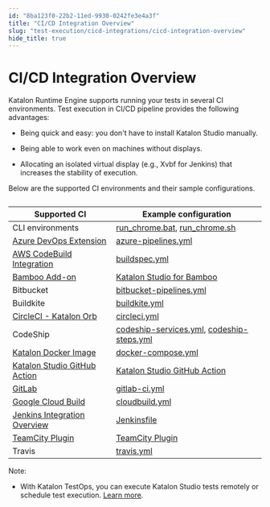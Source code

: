 ```yaml
---
id: "8ba123f0-22b2-11ed-9930-0242fe3e4a3f"
title: "CI/CD Integration Overview"
slug: "test-execution/cicd-integrations/cicd-integration-overview"
hide_title: true
---
```


# <a id="id" class="anchor_top_offset"/><a id="ariaid-title1" class="anchor_top_offset"/>CI/CD Integration Overview

<div xmlns="http://www.w3.org/1999/xhtml" className="p">Katalon Runtime Engine supports running your tests in several CI environments. Test execution in CI/CD pipeline provides the following advantages:<ul className="ul"><li className="li"><p className="p">Being quick and easy: you don't have to install Katalon Studio manually.</p></li><li className="li"><p className="p">Being able to work even on machines without displays.</p></li><li className="li"><p className="p">Allocating an isolated virtual display (e.g., Xvbf for Jenkins) that increases the stability of execution.</p></li></ul></div>
<p xmlns="http://www.w3.org/1999/xhtml" className="p">Below are the supported CI environments and their sample configurations. </p> 
<table xmlns="http://www.w3.org/1999/xhtml" className="table"><caption /><colgroup><col /><col /></colgroup><thead className="thead"><tr className><th className="entry anchor_top_offset" id="id__entry__1">Supported CI</th><th className="entry anchor_top_offset" id="id__entry__2">Example configuration</th></tr></thead><tbody className="tbody"><tr className><td className="entry" headers="id__entry__1 id__entry__2 ">CLI environments</td><td className="entry" headers="id__entry__1 id__entry__2 "> <a className="xref j-external-link" href="https://github.com/katalon-studio-samples/ci-samples/blob/master/run_chrome.bat" target="_blank">run_chrome.bat</a>, <a className="xref j-external-link" href="https://github.com/katalon-studio-samples/ci-samples/blob/master/run_chrome.sh" target="_blank">run_chrome.sh</a> </td></tr><tr className><td className="entry" headers="id__entry__1 id__entry__2 "><a className="xref" href="/docs/test-execution/cicd-integrations/azure-devops-extension">Azure DevOps Extension</a></td><td className="entry" headers="id__entry__1 id__entry__2 "><a className="xref j-external-link" href="https://github.com/katalon-studio-samples/ci-samples/blob/master/azure-pipelines.yml" target="_blank">azure-pipelines.yml</a></td></tr><tr className><td className="entry" headers="id__entry__1 id__entry__2 "><a className="xref" href="/docs/test-execution/cicd-integrations/aws-codebuild-integration">AWS CodeBuild Integration</a></td><td className="entry" headers="id__entry__1 id__entry__2 "><a className="xref j-external-link" href="https://github.com/katalon-studio-samples/ci-samples/blob/master/buildspec.yml" target="_blank">buildspec.yml</a></td></tr><tr className><td className="entry" headers="id__entry__1 id__entry__2 "><a className="xref" href="/docs/test-execution/cicd-integrations/bamboo-add-on">Bamboo Add-on</a></td><td className="entry" headers="id__entry__1 id__entry__2 "><a className="xref j-external-link" href="https://marketplace.atlassian.com/apps/1220235/katalon-devops-for-bamboo" target="_blank">Katalon Studio for Bamboo</a></td></tr><tr className><td className="entry" headers="id__entry__1 id__entry__2 ">Bitbucket</td><td className="entry" headers="id__entry__1 id__entry__2 "><a className="xref j-external-link" href="https://github.com/katalon-studio-samples/ci-samples/blob/master/bitbucket-pipelines.yml" target="_blank">bitbucket-pipelines.yml</a></td></tr><tr className><td className="entry" headers="id__entry__1 id__entry__2 ">Buildkite</td><td className="entry" headers="id__entry__1 id__entry__2 "><a className="xref j-external-link" href="https://github.com/katalon-studio-samples/ci-samples/blob/master/.buildkite/pipeline.yml" target="_blank">buildkite.yml</a></td></tr><tr className><td className="entry" headers="id__entry__1 id__entry__2 "><a className="xref" href="/docs/test-execution/cicd-integrations/circleci---katalon-orb">CircleCI - Katalon Orb</a></td><td className="entry" headers="id__entry__1 id__entry__2 "><a className="xref j-external-link" href="https://github.com/katalon-studio-samples/ci-samples/blob/master/.circleci/config.yml" target="_blank">circleci.yml</a></td></tr><tr className><td className="entry" headers="id__entry__1 id__entry__2 ">CodeShip</td><td className="entry" headers="id__entry__1 id__entry__2 "><a className="xref j-external-link" href="https://github.com/katalon-studio-samples/ci-samples/blob/master/codeship-services.yml" target="_blank">codeship-services.yml</a>, <a className="xref j-external-link" href="https://github.com/katalon-studio-samples/ci-samples/blob/master/codeship-steps.yml" target="_blank">codeship-steps.yml</a></td></tr><tr className><td className="entry" headers="id__entry__1 id__entry__2 "><a className="xref" href="/docs/test-execution/katalon-runtime-engine/katalon-docker-image">Katalon Docker Image</a></td><td className="entry" headers="id__entry__1 id__entry__2 "><a className="xref j-external-link" href="https://github.com/katalon-studio-samples/ci-samples/blob/master/docker-compose.yml" target="_blank">docker-compose.yml</a></td></tr><tr className><td className="entry" headers="id__entry__1 id__entry__2 "><a className="xref" href="/docs/test-execution/cicd-integrations/katalon-studio-github-action">Katalon Studio GitHub Action</a></td><td className="entry" headers="id__entry__1 id__entry__2 "><a className="xref j-external-link" href="https://github.com/marketplace/actions/katalon-studio" target="_blank">Katalon Studio GitHub Action</a></td></tr><tr className><td className="entry" headers="id__entry__1 id__entry__2 "><a className="xref" href="/docs/test-execution/cicd-integrations/gitlab-integration">GitLab</a></td><td className="entry" headers="id__entry__1 id__entry__2 "><a className="xref j-external-link" href="https://github.com/katalon-studio-samples/ci-samples/blob/master/.gitlab-ci.yml" target="_blank">gitlab-ci.yml</a></td></tr><tr className><td className="entry" headers="id__entry__1 id__entry__2 "><a className="xref" href="/docs/test-execution/cicd-integrations/google-cloud-build">Google Cloud Build</a></td><td className="entry" headers="id__entry__1 id__entry__2 "><a className="xref j-external-link" href="https://github.com/katalon-studio-samples/ci-samples/blob/master/cloudbuild.yaml" target="_blank">cloudbuild.yml</a></td></tr><tr className><td className="entry" headers="id__entry__1 id__entry__2 "><a className="xref" href="/docs/test-execution/cicd-integrations/jenkins-integration-overview">Jenkins Integration Overview</a></td><td className="entry" headers="id__entry__1 id__entry__2 "><a className="xref j-external-link" href="https://github.com/katalon-studio-samples/ci-samples/blob/master/Jenkinsfile" target="_blank">Jenkinsfile</a></td></tr><tr className><td className="entry" headers="id__entry__1 id__entry__2 "><a className="xref" href="/docs/test-execution/cicd-integrations/teamcity-plugin">TeamCity Plugin</a></td><td className="entry" headers="id__entry__1 id__entry__2 "><a className="xref j-external-link" href="https://plugins.jetbrains.com/plugin/12653-katalon-studio-runner/" target="_blank">TeamCity Plugin</a></td></tr><tr className><td className="entry" headers="id__entry__1 id__entry__2 ">Travis</td><td className="entry" headers="id__entry__1 id__entry__2 "><a className="xref j-external-link" href="https://github.com/katalon-studio-samples/ci-samples/blob/master/.travis.yml" target="_blank">travis.yml</a></td></tr></tbody></table> 
<div xmlns="http://www.w3.org/1999/xhtml" className="p"><div className="note note note_note"><span className="note__title">Note:</span> <ul className="ul"><li className="li"><p className="p">With Katalon TestOps, you can execute Katalon Studio tests remotely or schedule test execution. <a className="xref j-external-link" href="https://docs.katalon.com/docs/katalon-testops/test-planning/schedules/schedule-test-runs" target="_blank">Learn more</a>.</p></li></ul></div></div>
